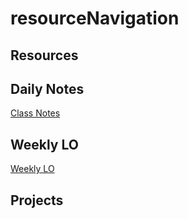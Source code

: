 # resourceNavigation

## Resources

## Daily Notes
[Class Notes](https://github.com/RyanGC93/appAcademyClassNotes)
## Weekly LO 
[Weekly LO](https://github.com/RyanGC93/weeklyLearningObjectives)

## Projects
